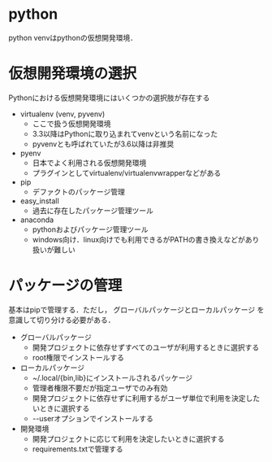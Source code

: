 python
====================


python venvはpythonの仮想開発環境．



# 仮想開発環境の選択
Pythonにおける仮想開発環境にはいくつかの選択肢が存在する

- virtualenv (venv, pyvenv)
  - ここで扱う仮想開発環境
  - 3.3以降はPythonに取り込まれてvenvという名前になった
  - pyvenvとも呼ばれていたが3.6以降は非推奨
- pyenv
  - 日本でよく利用される仮想開発環境
  - プラグインとしてvirtualenv/virtualenvwrapperなどがある
- pip
  - デファクトのパッケージ管理
- easy_install
  - 過去に存在したパッケージ管理ツール
- anaconda
  - pythonおよびパッケージ管理ツール
  - windows向け．linux向けでも利用できるがPATHの書き換えなどがあり扱いが難しい

# パッケージの管理
基本はpipで管理する．ただし，
グローバルパッケージとローカルパッケージ
を意識して切り分ける必要がある．

- グローバルパッケージ
  - 開発プロジェクトに依存せずすべてのユーザが利用するときに選択する
  - root権限でインストールする
- ローカルパッケージ
  - ~/.local/{bin,lib}にインストールされるパッケージ
  - 管理者権限不要だが指定ユーザでのみ有効
  - 開発プロジェクトに依存せずに利用するがユーザ単位で利用を決定したいときに選択する
  - --userオプションでインストールする
- 開発環境
  - 開発プロジェクトに応じて利用を決定したいときに選択する
  - requirements.txtで管理する
